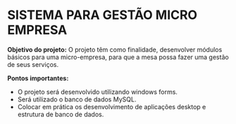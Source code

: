 # SISTEMA PARA GESTÃO MICRO EMPRESA

**Objetivo do projeto:**
O projeto têm como finalidade, desenvolver módulos básicos para uma micro-empresa, para que a mesa possa fazer uma gestão de seus serviços.

**Pontos importantes:**

- O projeto será desenvolvido utilizando windows forms.
- Será utilizado o banco de dados MySQL.
- Colocar em prática os desenvolvimento de aplicações desktop e estrutura de banco de dados.

